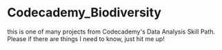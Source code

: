 # Codecademy_Biodiversity
this is one of many projects from Codecademy's Data Analysis Skill Path. Please if there are things I need to know, just hit me up!
